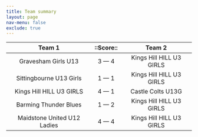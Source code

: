 ```yaml
---
title: Team summary
layout: page
nav-menu: false
exclude: true
---
```




|           Team 1            |  ::Score::  |          Team 2          |
|:---------------------------:|:-----------:|:------------------------:|
|     Gravesham Girls U13     | 3 &mdash; 4 | Kings Hill HILL U3 GIRLS |
|   Sittingbourne U13 Girls   | 1 &mdash; 1 | Kings Hill HILL U3 GIRLS |
|  Kings Hill HILL U3 GIRLS   | 4 &mdash; 1 |    Castle Colts U13G     |
|    Barming Thunder Blues    | 1 &mdash; 2 | Kings Hill HILL U3 GIRLS |
| Maidstone United U12 Ladies | 4 &mdash; 4 | Kings Hill HILL U3 GIRLS |

 <br /><br /><br />